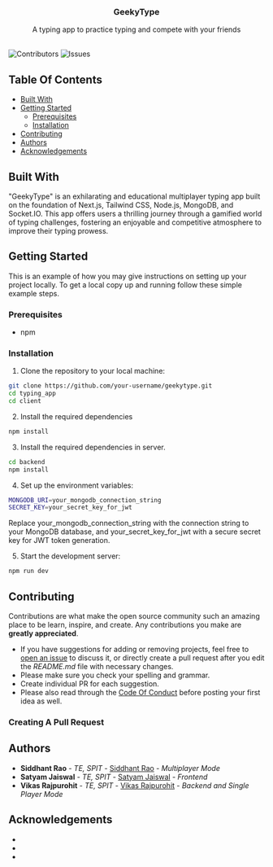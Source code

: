 <br/>
<p align="center">
  <h3 align="center">GeekyType</h3>

  <p align="center">
    A typing app to practice typing and compete with your friends
    <br/>
    <br/>
  </p>
</p>

![Contributors](https://img.shields.io/github/contributors/Sidd-R/typing_app?color=dark-green) ![Issues](https://img.shields.io/github/issues/Sidd-R/typing_app) 

## Table Of Contents

* [Built With](#built-with)
* [Getting Started](#getting-started)
  * [Prerequisites](#prerequisites)
  * [Installation](#installation)
* [Contributing](#contributing)
* [Authors](#authors)
* [Acknowledgements](#acknowledgements)

## Built With

"GeekyType" is an exhilarating and educational multiplayer typing app built on the foundation of Next.js, Tailwind CSS, Node.js, MongoDB, and Socket.IO. This app offers users a thrilling journey through a gamified world of typing challenges, fostering an enjoyable and competitive atmosphere to improve their typing prowess.

## Getting Started

This is an example of how you may give instructions on setting up your project locally.
To get a local copy up and running follow these simple example steps.

### Prerequisites

* npm


### Installation

1. Clone the repository to your local machine:

```bash
git clone https://github.com/your-username/geekytype.git
cd typing_app
cd client
```

2. Install the required dependencies
```bash
npm install
```

3. Install the required dependencies in server.
```bash
cd backend
npm install
```

4. Set up the environment variables:
```bash
MONGODB_URI=your_mongodb_connection_string
SECRET_KEY=your_secret_key_for_jwt
```
Replace your_mongodb_connection_string with the connection string to your MongoDB database, and your_secret_key_for_jwt with a secure secret key for JWT token generation.

5. Start the development server:
```bash
npm run dev
```

## Contributing

Contributions are what make the open source community such an amazing place to be learn, inspire, and create. Any contributions you make are **greatly appreciated**.
* If you have suggestions for adding or removing projects, feel free to [open an issue](https://github.com/Sidd-R/typing_app/issues/new) to discuss it, or directly create a pull request after you edit the *README.md* file with necessary changes.
* Please make sure you check your spelling and grammar.
* Create individual PR for each suggestion.
* Please also read through the [Code Of Conduct](https://github.com/Sidd-R/typing_app/blob/main/CODE_OF_CONDUCT.md) before posting your first idea as well.

### Creating A Pull Request



## Authors

* **Siddhant Rao** - *TE, SPIT* - [Siddhant Rao](https://github.com/Sidd-R) - *Multiplayer Mode*
* **Satyam Jaiswal** - *TE, SPIT* - [Satyam Jaiswal](https://github.com/1SatyamJaiswal) - *Frontend*
* **Vikas Rajpurohit** - *TE, SPIT* - [Vikas Rajpurohit](https://github.com/Vikas-Rajpurohit) - *Backend and Single Player Mode*

## Acknowledgements

* []()
* [](Best-README-Template)
* []()
